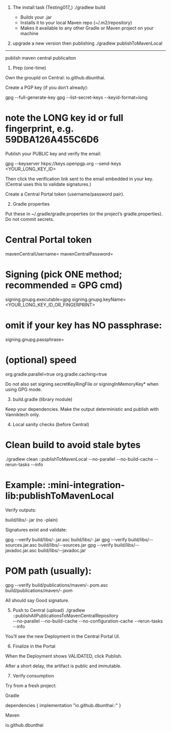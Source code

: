 1. The install task (Testing017_)
    ./gradlew build
   - Builds your .jar
   - Installs it to your local Maven repo (~/.m2/repository)
   - Makes it available to any other Gradle or Maven project on your machine

2. upgrade a new version then publishing
   ./gradlew publishToMavenLocal




--------

publish maven central publicaiton

1) Prep (one-time)

Own the groupId on Central: io.github.dbunthai.

Create a PGP key (if you don’t already):

gpg --full-generate-key
gpg --list-secret-keys --keyid-format=long
# note the LONG key id or full fingerprint, e.g. 59DBA126A455C6D6


Publish your PUBLIC key and verify the email:

gpg --keyserver hkps://keys.openpgp.org --send-keys <YOUR_LONG_KEY_ID>


Then click the verification link sent to the email embedded in your key. (Central uses this to validate signatures.)

Create a Central Portal token (username/password pair).

2) Gradle properties

Put these in ~/.gradle/gradle.properties (or the project’s gradle.properties). Do not commit secrets.

# Central Portal token
mavenCentralUsername=<your-token-username>
mavenCentralPassword=<your-token-password>

# Signing (pick ONE method; recommended = GPG cmd)
signing.gnupg.executable=gpg
signing.gnupg.keyName=<YOUR_LONG_KEY_ID_OR_FINGERPRINT>
# omit if your key has NO passphrase:
signing.gnupg.passphrase=<your-passphrase>

# (optional) speed
org.gradle.parallel=true
org.gradle.caching=true


Do not also set signing.secretKeyRingFile or signingInMemoryKey* when using GPG mode.

3) build.gradle (library module)

Keep your dependencies. Make the output deterministic and publish with Vanniktech only.

4) Local sanity checks (before Central)
# Clean build to avoid stale bytes
./gradlew clean :<modulePath>:publishToMavenLocal --no-parallel --no-build-cache --rerun-tasks --info
# Example: :mini-integration-lib:publishToMavenLocal


Verify outputs:

build/libs/<artifactId>-<version>.jar (no -plain)

Signatures exist and validate:

gpg --verify build/libs/<artifactId>-<version>.jar.asc        build/libs/<artifactId>-<version>.jar
gpg --verify build/libs/<artifactId>-<version>-sources.jar.asc build/libs/<artifactId>-<version>-sources.jar
gpg --verify build/libs/<artifactId>-<version>-javadoc.jar.asc build/libs/<artifactId>-<version>-javadoc.jar
# POM path (usually):
gpg --verify build/publications/maven/<artifactId>-<version>.pom.asc \
build/publications/maven/<artifactId>-<version>.pom


All should say Good signature.

5) Push to Central (upload)
   ./gradlew :<modulePath>:publishAllPublicationsToMavenCentralRepository \
   --no-parallel --no-build-cache --no-configuration-cache --rerun-tasks --info


You’ll see the new Deployment in the Central Portal UI.

6) Finalize in the Portal

When the Deployment shows VALIDATED, click Publish.

After a short delay, the artifact is public and immutable.

7) Verify consumption

Try from a fresh project:

Gradle

dependencies {
implementation "io.github.dbunthai:<artifactId>:<version>"
}


Maven

<dependency>
  <groupId>io.github.dbunthai</groupId>
  <artifactId><artifactId></artifactId>
  <version><version></version>
</dependency>
